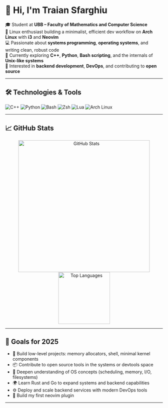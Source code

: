 # 👋 Hi, I'm Traian Sfarghiu

🎓 Student at **UBB – Faculty of Mathematics and Computer Science**  
🐧 Linux enthusiast building a minimalist, efficient dev workflow on **Arch Linux** with **i3** and **Neovim**  
💻 Passionate about **systems programming**, **operating systems**, and writing clean, robust code  
🔧 Currently exploring **C++**, **Python**, **Bash scripting**, and the internals of **Unix-like systems**  
🚀 Interested in **backend development**, **DevOps**, and contributing to **open source**

---

## 🛠️ Technologies & Tools

![C++](https://img.shields.io/badge/C++-00599C?style=flat-square&logo=c%2B%2B&logoColor=white)
![Python](https://img.shields.io/badge/Python-3776AB?style=flat-square&logo=python&logoColor=white)
![Bash](https://img.shields.io/badge/Bash-121011?style=flat-square&logo=gnu-bash&logoColor=white)
![Zsh](https://img.shields.io/badge/Zsh-89e051?style=flat-square&logo=gnubash&logoColor=black)
![Lua](https://img.shields.io/badge/Lua-000080?style=flat-square&logo=lua&logoColor=white)
![Arch Linux](https://img.shields.io/badge/Arch%20Linux-1793D1?style=flat-square&logo=arch-linux&logoColor=white)

---

## 📈 GitHub Stats

<p align="center">
  <img src="https://github-readme-stats.vercel.app/api?username=trxixn&show_icons=true&theme=apprentice" alt="GitHub Stats" width="420"/>  
  <img src="https://github-readme-stats.vercel.app/api/top-langs/?username=trxixn&layout=compact&theme=apprentice" alt="Top Languages" height="165">
</p>

---

## 🎯 Goals for 2025

- 🔨 Build low-level projects: memory allocators, shell, minimal kernel components  
- 📦 Contribute to open source tools in the systems or devtools space  
- 🧠 Deepen understanding of OS concepts (scheduling, memory, I/O, filesystems)  
- 🌍 Learn Rust and Go to expand systems and backend capabilities  
- ⚙️ Deploy and scale backend services with modern DevOps tools  
- 🧩 Build my first neovim plugin

---
